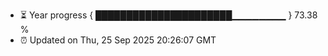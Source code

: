 - ⏳ Year progress { ██████████████████████▁▁▁▁▁▁▁▁ } 73.38 %
- ⏰ Updated on Thu, 25 Sep 2025 20:26:07 GMT

